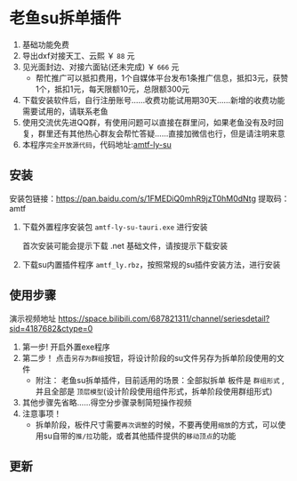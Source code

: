 # 老鱼su拆单插件
1. 基础功能免费
1. 导出dxf对接天工、云熙 ￥ `88` 元
1. 见光面封边、对接六面钻(还未完成) ￥ `666` 元
    + 帮忙推广可以抵扣费用，1个自媒体平台发布1条推广信息，抵扣3元，获赞1个，抵扣1元，每天限额10元，总限额300元
2. 下载安装软件后，自行注册账号……收费功能试用期30天……新增的收费功能需要试用的，请联系老鱼
3. 使用交流优先进QQ群，有使用问题可以直接在群里问，如果老鱼没有及时回复，群里还有其他热心群友会帮忙答疑……直接加微信也行，但是请注明来意
4. 本程序`完全开放源代码`，代码地址:[amtf-ly-su](https://gitee.com/yiguxianyun/amtf-ly-su)

## 安装
安装包链接：https://pan.baidu.com/s/1FMEDiQ0mhR9jzT0hM0dNtg 
提取码：amtf

1. 下载外置程序安装包 `amtf-ly-su-tauri.exe` 进行安装

    首次安装可能会提示下载 .net 基础文件，请按提示下载安装

2. 下载su内置插件程序 `amtf_ly.rbz`，按照常规的su插件安装方法，进行安装


## 使用步骤
演示视频地址 https://space.bilibili.com/687821311/channel/seriesdetail?sid=4187682&ctype=0

1. 第一步! 开启外置exe程序
1. 第二步！ 点击`另存为群组`按钮，将设计阶段的su文件另存为拆单阶段使用的文件
     + 附注：
     老鱼su拆单插件，目前适用的场景：全部拟拆单 板件是 `群组形式` ,并且全部是 `顶层模型`(设计阶段使用组件形式，拆单阶段使用群组形式)
2. 其他步骤先省略……得空分步骤录制简短操作视频
3. 注意事项！ 
     + 拆单阶段，板件尺寸需要`再次调整`的时候，不要再使用`缩放`的方式，可以使用su自带的`推/拉`功能，或者其他插件提供的`移动顶点`的功能


## 更新
<agx/>





<script setup>
import agx from "./更新日志.vue"
// import tuoz from "./拖拽.vue"
</script>


